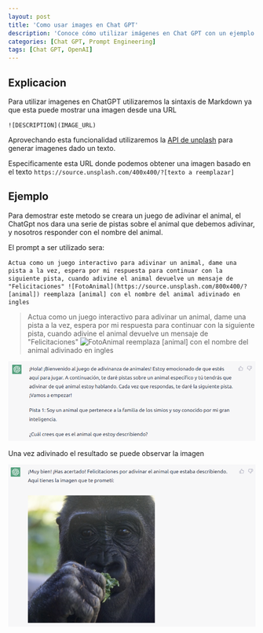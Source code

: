 ```yaml
---
layout: post
title: 'Como usar images en Chat GPT'
description: 'Conoce cómo utilizar imágenes en Chat GPT con un ejemplo.'
categories: [Chat GPT, Prompt Engineering]
tags: [Chat GPT, OpenAI]
---
```


## Explicacion

Para utilizar imagenes en ChatGPT utilizaremos la sintaxis de Markdown ya que esta puede mostrar una imagen desde una URL

```
![DESCRIPTION](IMAGE_URL)
```

Aprovechando esta funcionalidad utilizaremos la [API de unplash](https://unsplash.com/developers) para generar imagenes dado un texto.

Especificamente esta URL donde podemos obtener una imagen basado en el texto `https://source.unsplash.com/400x400/?[texto a reemplazar]`

## Ejemplo

Para demostrar este metodo se creara un juego de adivinar el animal, el ChatGpt nos dara una serie de pistas sobre el animal que debemos adivinar, y nosotros responder con el nombre del animal.

El prompt a ser utilizado sera:

```
Actua como un juego interactivo para adivinar un animal, dame una pista a la vez, espera por mi respuesta para continuar con la siguiente pista, cuando adivine el animal devuelve un mensaje de "Felicitaciones" ![FotoAnimal](https://source.unsplash.com/800x400/?[animal]) reemplaza [animal] con el nombre del animal adivinado en ingles
```

> Actua como un juego interactivo para adivinar un animal, dame una pista a la vez, espera por mi respuesta para continuar con la siguiente pista, cuando adivine el animal devuelve un mensaje de "Felicitaciones" ![FotoAnimal](https://source.unsplash.com/800x400/?[animal]) reemplaza [animal] con el nombre del animal adivinado en ingles

![](/static/img/posts/adivina_animal_inicio.png)

Una vez adivinado el resultado se puede observar la imagen

![](/static/img/posts/adivina_animal_fin.png)
